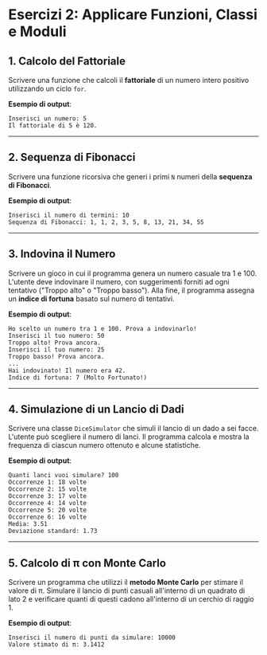 # Esercizi 2: Applicare Funzioni, Classi e Moduli

## 1. Calcolo del Fattoriale

Scrivere una funzione che calcoli il **fattoriale** di un numero intero positivo utilizzando un ciclo `for`.

**Esempio di output**:
```
Inserisci un numero: 5
Il fattoriale di 5 è 120.
```

---

## 2. Sequenza di Fibonacci

Scrivere una funzione ricorsiva che generi i primi `N` numeri della **sequenza di Fibonacci**. 

**Esempio di output**:
```
Inserisci il numero di termini: 10
Sequenza di Fibonacci: 1, 1, 2, 3, 5, 8, 13, 21, 34, 55
```

---

## 3. Indovina il Numero

Scrivere un gioco in cui il programma genera un numero casuale tra 1 e 100. L'utente deve indovinare il numero, con suggerimenti forniti ad ogni tentativo ("Troppo alto" o "Troppo basso"). Alla fine, il programma assegna un **indice di fortuna** basato sul numero di tentativi.

**Esempio di output**:
```
Ho scelto un numero tra 1 e 100. Prova a indovinarlo!
Inserisci il tuo numero: 50
Troppo alto! Prova ancora.
Inserisci il tuo numero: 25
Troppo basso! Prova ancora.
...
Hai indovinato! Il numero era 42.
Indice di fortuna: 7 (Molto Fortunato!)
```

---

## 4. Simulazione di un Lancio di Dadi

Scrivere una classe `DiceSimulator` che simuli il lancio di un dado a sei facce. L'utente può scegliere il numero di lanci. Il programma calcola e mostra la frequenza di ciascun numero ottenuto e alcune statistiche.

**Esempio di output**:
```
Quanti lanci vuoi simulare? 100
Occorrenze 1: 18 volte
Occorrenze 2: 15 volte
Occorrenze 3: 17 volte
Occorrenze 4: 14 volte
Occorrenze 5: 20 volte
Occorrenze 6: 16 volte
Media: 3.51
Deviazione standard: 1.73
```

---

## 5. Calcolo di π con Monte Carlo

Scrivere un programma che utilizzi il **metodo Monte Carlo** per stimare il valore di π. Simulare il lancio di punti casuali all'interno di un quadrato di lato 2 e verificare quanti di questi cadono all'interno di un cerchio di raggio 1.

**Esempio di output**:
```
Inserisci il numero di punti da simulare: 10000
Valore stimato di π: 3.1412
```

